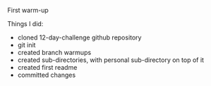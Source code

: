 First warm-up

Things I did:
- cloned 12-day-challenge github repository
- git init
- created branch warmups
- created sub-directories, with personal sub-directory on top of it
- created first readme
- committed changes

